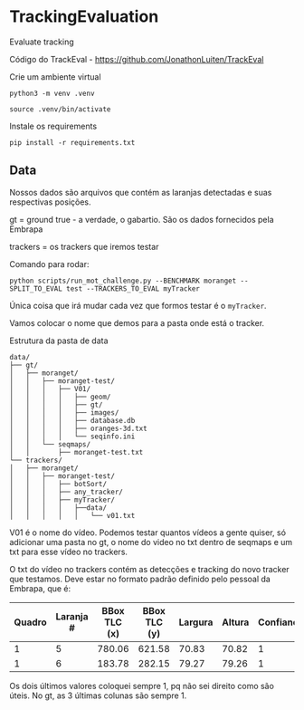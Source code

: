 # TrackingEvaluation
Evaluate tracking

Código do TrackEval - https://github.com/JonathonLuiten/TrackEval

Crie um ambiente virtual

`python3 -m venv .venv `

`source .venv/bin/activate`

Instale os requirements

`pip install -r requirements.txt `

## Data
Nossos dados são arquivos que contém as laranjas detectadas e suas respectivas posições.

gt = ground true - a verdade, o gabartio. São os dados fornecidos pela Embrapa 

trackers = os trackers que iremos testar

Comando para rodar:

` python scripts/run_mot_challenge.py --BENCHMARK moranget --SPLIT_TO_EVAL test --TRACKERS_TO_EVAL myTracker `

Única coisa que irá mudar cada vez que formos testar é o `myTracker`.

Vamos colocar o nome que demos para a pasta onde está o tracker.

Estrutura da pasta de data

```
data/
├── gt/
│   ├── moranget/
│   │   ├── moranget-test/
│   │   │   ├── V01/
│   │   │   │   ├── geom/
│   │   │   │   ├── gt/
│   │   │   │   ├── images/
│   │   │   │   ├── database.db
│   │   │   │   ├── oranges-3d.txt
│   │   │   │   └── seqinfo.ini
│   │   └── seqmaps/
│   │       ├── moranget-test.txt
└── trackers/
│   ├── moranget/
│   │   ├── moranget-test/
│   │   │   ├── botSort/
│   │   │   ├── any_tracker/
│   │   │   ├── myTracker/
│   │   │   │   ├──data/
│   │   │   │   │   └── v01.txt

```

V01 é o nome do vídeo. Podemos testar quantos vídeos a gente quiser, só adicionar uma pasta no gt, o nome do video no txt dentro de seqmaps e um txt para esse vídeo no trackers.

O txt do vídeo no trackers contém as detecções e tracking do novo tracker que testamos. Deve estar no formato padrão definido pelo pessoal da Embrapa, que é:

| Quadro | Laranja # | BBox TLC (x) | BBox TLC (y) | Largura | Altura | Confianca | Tipo | Visível |  
| ----- | -------- | ------------ | ------------ | ----- | ------ | ---------- | ---- | ------- |
|1      | 5        | 780.06       | 621.58       | 70.83 | 70.82  | 1          | 1    | 1.0     |
|1      | 6        | 183.78       | 282.15       | 79.27 | 79.26  | 1          | 1    | 0.0     |

Os dois últimos valores coloquei sempre 1, pq não sei direito como são úteis. 
No gt, as 3 últimas colunas são sempre 1.